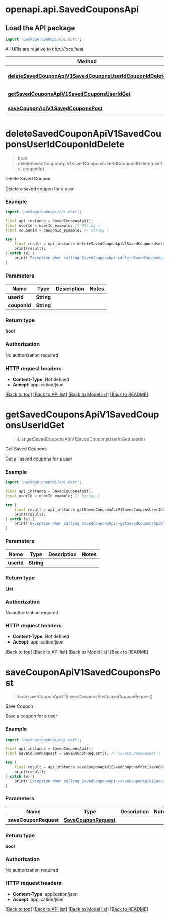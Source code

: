 # openapi.api.SavedCouponsApi

## Load the API package
```dart
import 'package:openapi/api.dart';
```

All URIs are relative to *http://localhost*

Method | HTTP request | Description
------------- | ------------- | -------------
[**deleteSavedCouponApiV1SavedCouponsUserIdCouponIdDelete**](SavedCouponsApi.md#deletesavedcouponapiv1savedcouponsuseridcouponiddelete) | **DELETE** /api/v1/saved_coupons/{user_id}/{coupon_id} | Delete Saved Coupon
[**getSavedCouponsApiV1SavedCouponsUserIdGet**](SavedCouponsApi.md#getsavedcouponsapiv1savedcouponsuseridget) | **GET** /api/v1/saved_coupons/{user_id} | Get Saved Coupons
[**saveCouponApiV1SavedCouponsPost**](SavedCouponsApi.md#savecouponapiv1savedcouponspost) | **POST** /api/v1/saved_coupons/ | Save Coupon


# **deleteSavedCouponApiV1SavedCouponsUserIdCouponIdDelete**
> bool deleteSavedCouponApiV1SavedCouponsUserIdCouponIdDelete(userId, couponId)

Delete Saved Coupon

Delete a saved coupon for a user

### Example
```dart
import 'package:openapi/api.dart';

final api_instance = SavedCouponsApi();
final userId = userId_example; // String | 
final couponId = couponId_example; // String | 

try {
    final result = api_instance.deleteSavedCouponApiV1SavedCouponsUserIdCouponIdDelete(userId, couponId);
    print(result);
} catch (e) {
    print('Exception when calling SavedCouponsApi->deleteSavedCouponApiV1SavedCouponsUserIdCouponIdDelete: $e\n');
}
```

### Parameters

Name | Type | Description  | Notes
------------- | ------------- | ------------- | -------------
 **userId** | **String**|  | 
 **couponId** | **String**|  | 

### Return type

**bool**

### Authorization

No authorization required

### HTTP request headers

 - **Content-Type**: Not defined
 - **Accept**: application/json

[[Back to top]](#) [[Back to API list]](../README.md#documentation-for-api-endpoints) [[Back to Model list]](../README.md#documentation-for-models) [[Back to README]](../README.md)

# **getSavedCouponsApiV1SavedCouponsUserIdGet**
> List<CouponModelOutput> getSavedCouponsApiV1SavedCouponsUserIdGet(userId)

Get Saved Coupons

Get all saved coupons for a user

### Example
```dart
import 'package:openapi/api.dart';

final api_instance = SavedCouponsApi();
final userId = userId_example; // String | 

try {
    final result = api_instance.getSavedCouponsApiV1SavedCouponsUserIdGet(userId);
    print(result);
} catch (e) {
    print('Exception when calling SavedCouponsApi->getSavedCouponsApiV1SavedCouponsUserIdGet: $e\n');
}
```

### Parameters

Name | Type | Description  | Notes
------------- | ------------- | ------------- | -------------
 **userId** | **String**|  | 

### Return type

[**List<CouponModelOutput>**](CouponModelOutput.md)

### Authorization

No authorization required

### HTTP request headers

 - **Content-Type**: Not defined
 - **Accept**: application/json

[[Back to top]](#) [[Back to API list]](../README.md#documentation-for-api-endpoints) [[Back to Model list]](../README.md#documentation-for-models) [[Back to README]](../README.md)

# **saveCouponApiV1SavedCouponsPost**
> bool saveCouponApiV1SavedCouponsPost(saveCouponRequest)

Save Coupon

Save a coupon for a user

### Example
```dart
import 'package:openapi/api.dart';

final api_instance = SavedCouponsApi();
final saveCouponRequest = SaveCouponRequest(); // SaveCouponRequest | 

try {
    final result = api_instance.saveCouponApiV1SavedCouponsPost(saveCouponRequest);
    print(result);
} catch (e) {
    print('Exception when calling SavedCouponsApi->saveCouponApiV1SavedCouponsPost: $e\n');
}
```

### Parameters

Name | Type | Description  | Notes
------------- | ------------- | ------------- | -------------
 **saveCouponRequest** | [**SaveCouponRequest**](SaveCouponRequest.md)|  | 

### Return type

**bool**

### Authorization

No authorization required

### HTTP request headers

 - **Content-Type**: application/json
 - **Accept**: application/json

[[Back to top]](#) [[Back to API list]](../README.md#documentation-for-api-endpoints) [[Back to Model list]](../README.md#documentation-for-models) [[Back to README]](../README.md)

